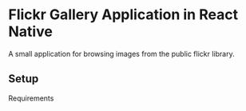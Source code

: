 # Flickr Gallery Application in React Native

A small application for browsing images from the public flickr library.

## Setup

Requirements
